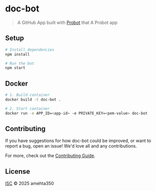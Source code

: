 # doc-bot

> A GitHub App built with [Probot](https://github.com/probot/probot) that A Probot app

## Setup

```sh
# Install dependencies
npm install

# Run the bot
npm start
```

## Docker

```sh
# 1. Build container
docker build -t doc-bot .

# 2. Start container
docker run -e APP_ID=<app-id> -e PRIVATE_KEY=<pem-value> doc-bot
```

## Contributing

If you have suggestions for how doc-bot could be improved, or want to report a bug, open an issue! We'd love all and any contributions.

For more, check out the [Contributing Guide](CONTRIBUTING.md).

## License

[ISC](LICENSE) © 2025 amehta350
